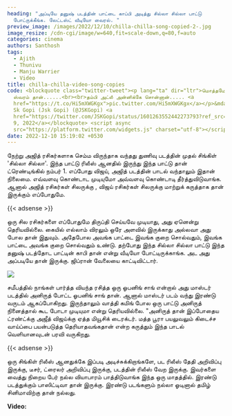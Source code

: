 ```yaml
---
heading: "அப்டியே தனுஷ் படத்தின் பாட்டை காப்பி அடித்து சில்லா சில்லா பாட்டு
  போட்ருக்கீங்க. லேட்டஸ்ட் வீடியோ வைரல். "
preview_image: /images/2022/12/10/chilla-chilla-song-copied-2-.jpg
image_resize: /cdn-cgi/image/w=640,fit=scale-down,q=80,f=auto
categories: cinema
authors: Santhosh
tags:
  - Ajith
  - Thunivu
  - Manju Warrier
  - Video
title: chilla-chilla-video-song-copies
code: <blockquote class="twitter-tweet"><p lang="ta" dir="ltr">மொத்தமே ஏழு
  ஸ்வரம் தான்......<br><br>தம்பி அட்லீ அன்னிக்கே சொன்னான்..... <a
  href="https://t.co/Hi5mXWGKgx">pic.twitter.com/Hi5mXWGKgx</a></p>&mdash; Jayam
  Sk Gopi (Jsk Gopi) (@JSKGopi) <a
  href="https://twitter.com/JSKGopi/status/1601263552442273793?ref_src=twsrc%5Etfw">December
  9, 2022</a></blockquote> <script async
  src="https://platform.twitter.com/widgets.js" charset="utf-8"></script>
date: 2022-12-10 15:19:02 +0530
---
```

நேற்று அஜித் ரசிகர்களாக செம்ம விருந்தாக வந்தது துணிவு படத்தின் முதல் சிங்கிள் 'சில்லா சில்லா'. இந்த பாட்டு ரிலீஸ் ஆனதில் இருந்து இந்த பாட்டு தான் ட்ரெண்டிங்கில் நம்பர் 1. எப்போது விஜய், அஜித் படத்தின் பாடல் வந்தாலும் இதான் நிலைமை. எவ்வளவு கொண்டாட முடியுமோ அவ்வளவு கொண்டாடி தீர்த்துவிடுவாங்க. ஆனால் அஜித் ரசிகர்கள் சிலருக்கு , விஜய் ரசிகர்கள் சிலருக்கு மாற்றுக் கருத்தாக தான் இருக்கும் எப்போதுமே. 

{{< adsense >}}

ஒரு சில ரசிகர்களை எப்போதுமே திருப்தி செய்யவே முடியாது, அது ஏனென்று தெரியவில்லை. கையில் எல்லாம் விரலும் ஒரே அளவில் இருக்காது அல்லவா அது போல தான் இதுவும். அதேபோல அவங்க பாட்டை இவங்க குறை சொல்வதும், இவங்க பாட்டை அவங்க குறை சொல்வதும் உண்டு. தற்போது இந்த சில்லா சில்லா பாட்டு இந்த தனுஷ் படத்தோட பாட்டின் காபி தான் என்று  வீடியோ போட்டிருக்காங்க. அட அது அப்படியே தான் இருக்கு. ஜிப்ரான் வேலையை காட்டிவிட்டார்.

![](/images/2022/12/10/chilla-chilla-song-copied-1-.jpg)

சமீபத்தில் நாங்கள் பார்த்த வியந்த ரசித்த ஒரு ஓபனிங் சாங் என்றால் அது மாஸ்டர் படத்தில் அனிருத் போட்ட ஓபனிங் சாங் தான். ஆனால் மாஸ்டர் படம் வந்து இரண்டு வருடம் ஆகப்போகிறது. இருந்தாலும் வாத்தி கமிங் போல ஒரு பாட்டு அனிருத் நினைத்தால் கூட போடா முடியுமா என்று தெரியவில்லை.  "அனிருத் தான் இப்போதைய ட்ரண்ட்க்கு அஜீத் விஜய்க்கு ஏத்த மியூசிக் டைரக்டர். மத்த பூரா பயலுவலும் கிடைச்ச வாய்ப்பை பயன்படுத்த தெரியாதவங்கதான் என்ற கருத்தும் இந்த பாடல் வெளியானவுடன் பரவி வருகிறது. 

{{< adsense >}}

ஒரு சிங்கிள் ரிலீஸ் ஆனதுக்கே இப்படி அடிச்சுக்கிறாங்களே, பட ரிலீஸ் தேதி அறிவிப்பு இருக்கு, டீசர், ட்ரைலர் அறிவிப்பு இருக்கு, படத்தின் ரிலீஸ் வேற இருக்கு. இவர்களை வைத்து நிறைய பேர் நல்ல வியாபாரம் பாத்திடுவாங்க இந்த ஒரு மாதத்தில். இரண்டு படத்துக்கும் பாஸிட்டிவா தான் இருக்கு. இரண்டு படங்களும் நல்லா ஓடினால் தமிழ் சினிமாவிற்கு தான் நல்லது.

**V﻿ideo:**